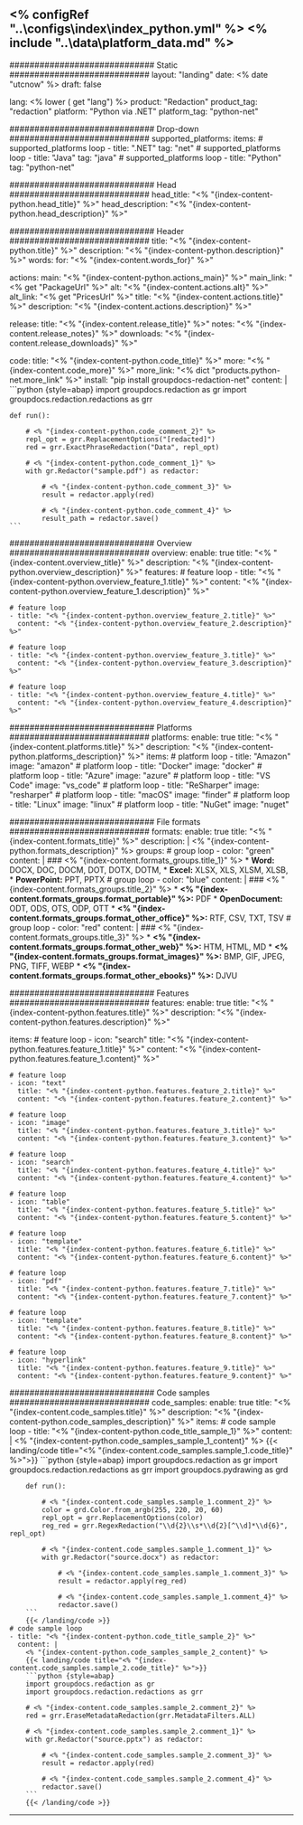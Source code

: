 <% configRef "..\\configs\\index\\index_python.yml" %>
<% include "..\\data\\platform_data.md" %>
---
############################# Static ############################
layout: "landing"
date: <% date "utcnow" %>
draft: false

lang: <% lower ( get "lang") %>
product: "Redaction"
product_tag: "redaction"
platform: "Python via .NET"
platform_tag: "python-net"

############################# Drop-down ############################
supported_platforms:
  items:
    # supported_platforms loop
    - title: ".NET"
      tag: "net"
    # supported_platforms loop
    - title: "Java"
      tag: "java"
    # supported_platforms loop
    - title: "Python"
      tag: "python-net"

############################# Head ############################
head_title: "<% "{index-content-python.head_title}" %>"
head_description: "<% "{index-content-python.head_description}" %>"

############################# Header ############################
title: "<% "{index-content-python.title}" %>"
description: "<% "{index-content-python.description}" %>"
words:
  for: "<% "{index-content.words_for}" %>"

actions:
  main: "<% "{index-content-python.actions_main}" %>"
  main_link: "<% get "PackageUrl" %>"
  alt: "<% "{index-content.actions.alt}" %>"
  alt_link: "<% get "PricesUrl" %>"
  title: "<% "{index-content.actions.title}" %>"
  description: "<% "{index-content.actions.description}" %>"

release:
  title: "<% "{index-content.release_title}" %>"
  notes: "<% "{index-content.release_notes}" %>"
  downloads: "<% "{index-content.release_downloads}" %>"

code:
  title: "<% "{index-content-python.code_title}" %>"
  more: "<% "{index-content.code_more}" %>"
  more_link: "<% dict "products.python-net.more_link" %>"
  install: "pip install groupdocs-redaction-net"
  content: |
    ```python {style=abap}
    import groupdocs.redaction as gr
    import groupdocs.redaction.redactions as grr

    def run():

        # <% "{index-content-python.code_comment_2}" %>
        repl_opt = grr.ReplacementOptions("[redacted]")
        red = grr.ExactPhraseRedaction("Data", repl_opt)

        # <% "{index-content-python.code_comment_1}" %>
        with gr.Redactor("sample.pdf") as redactor:

            # <% "{index-content-python.code_comment_3}" %>
            result = redactor.apply(red)
        
            # <% "{index-content-python.code_comment_4}" %>
            result_path = redactor.save()
    ```

############################# Overview ############################
overview:
  enable: true
  title: "<% "{index-content.overview_title}" %>"
  description: "<% "{index-content-python.overview_description}" %>"
  features:
    # feature loop
    - title: "<% "{index-content-python.overview_feature_1.title}" %>"
      content: "<% "{index-content-python.overview_feature_1.description}" %>"

    # feature loop
    - title: "<% "{index-content-python.overview_feature_2.title}" %>"
      content: "<% "{index-content-python.overview_feature_2.description}" %>"

    # feature loop
    - title: "<% "{index-content-python.overview_feature_3.title}" %>"
      content: "<% "{index-content-python.overview_feature_3.description}" %>"

    # feature loop
    - title: "<% "{index-content-python.overview_feature_4.title}" %>"
      content: "<% "{index-content-python.overview_feature_4.description}" %>"

############################# Platforms ############################
platforms:
  enable: true
  title: "<% "{index-content.platforms.title}" %>"
  description: "<% "{index-content-python.platforms_description}" %>"
  items:
    # platform loop
    - title: "Amazon"
      image: "amazon"
    # platform loop
    - title: "Docker"
      image: "docker"
    # platform loop
    - title: "Azure"
      image: "azure"
    # platform loop
    - title: "VS Code"
      image: "vs_code"
    # platform loop
    - title: "ReSharper"
      image: "resharper"
    # platform loop
    - title: "macOS"
      image: "finder"
    # platform loop
    - title: "Linux"
      image: "linux"
    # platform loop
    - title: "NuGet"
      image: "nuget"

############################# File formats ############################
formats:
  enable: true
  title: "<% "{index-content.formats_title}" %>"
  description: |
    <% "{index-content-python.formats_description}" %>
  groups:
    # group loop
    - color: "green"
      content: |
        ### <% "{index-content.formats_groups.title_1}" %>
        * **Word:** DOCX, DOC, DOCM, DOT, DOTX, DOTM,
        * **Excel:** XLSX, XLS, XLSM, XLSB, 
        * **PowerPoint:** PPT, PPTX
    # group loop
    - color: "blue"
      content: |
        ### <% "{index-content.formats_groups.title_2}" %>
        * **<% "{index-content.formats_groups.format_portable}" %>:** PDF 
        * **OpenDocument:** ODT, ODS, OTS, ODP, OTT
        * **<% "{index-content.formats_groups.format_other_office}" %>:** RTF, CSV, TXT, TSV
      # group loop
    - color: "red"
      content: |
        ### <% "{index-content.formats_groups.title_3}" %>
        * **<% "{index-content.formats_groups.format_other_web}" %>:** HTM, HTML, MD
        * **<% "{index-content.formats_groups.format_images}" %>:** BMP, GIF, JPEG, PNG, TIFF, WEBP
        * **<% "{index-content.formats_groups.format_other_ebooks}" %>:** DJVU 
        
        

############################# Features ############################
features:
  enable: true
  title: "<% "{index-content-python.features.title}" %>"
  description: "<% "{index-content-python.features.description}" %>"

  items:
    # feature loop
    - icon: "search"
      title: "<% "{index-content-python.features.feature_1.title}" %>"
      content: "<% "{index-content-python.features.feature_1.content}" %>"

    # feature loop
    - icon: "text"
      title: "<% "{index-content-python.features.feature_2.title}" %>"
      content: "<% "{index-content-python.features.feature_2.content}" %>"

    # feature loop
    - icon: "image"
      title: "<% "{index-content-python.features.feature_3.title}" %>"
      content: "<% "{index-content-python.features.feature_3.content}" %>"

    # feature loop
    - icon: "search"
      title: "<% "{index-content-python.features.feature_4.title}" %>"
      content: "<% "{index-content-python.features.feature_4.content}" %>"

    # feature loop
    - icon: "table"
      title: "<% "{index-content-python.features.feature_5.title}" %>"
      content: "<% "{index-content-python.features.feature_5.content}" %>"

    # feature loop
    - icon: "template"
      title: "<% "{index-content-python.features.feature_6.title}" %>"
      content: "<% "{index-content-python.features.feature_6.content}" %>"

    # feature loop
    - icon: "pdf"
      title: "<% "{index-content-python.features.feature_7.title}" %>"
      content: "<% "{index-content-python.features.feature_7.content}" %>"

    # feature loop
    - icon: "template"
      title: "<% "{index-content-python.features.feature_8.title}" %>"
      content: "<% "{index-content-python.features.feature_8.content}" %>"

    # feature loop
    - icon: "hyperlink"
      title: "<% "{index-content-python.features.feature_9.title}" %>"
      content: "<% "{index-content-python.features.feature_9.content}" %>"


############################# Code samples ############################
code_samples:
  enable: true
  title: "<% "{index-content.code_samples.title}" %>"
  description: "<% "{index-content-python.code_samples_description}" %>"
  items:
    # code sample loop
    - title: "<% "{index-content-python.code_title_sample_1}" %>"
      content: |
        <% "{index-content-python.code_samples_sample_1_content}" %>
        {{< landing/code title="<% "{index-content.code_samples.sample_1.code_title}" %>">}}
        ```python {style=abap}
        import groupdocs.redaction as gr
        import groupdocs.redaction.redactions as grr
        import groupdocs.pydrawing as grd

        def run():

            # <% "{index-content.code_samples.sample_1.comment_2}" %>
            color = grd.Color.from_argb(255, 220, 20, 60)
            repl_opt = grr.ReplacementOptions(color)
            reg_red = grr.RegexRedaction("\\d{2}\\s*\\d{2}[^\\d]*\\d{6}", repl_opt)

            # <% "{index-content.code_samples.sample_1.comment_1}" %>
            with gr.Redactor("source.docx") as redactor:

                # <% "{index-content.code_samples.sample_1.comment_3}" %>
                result = redactor.apply(reg_red)
        
                # <% "{index-content.code_samples.sample_1.comment_4}" %>
                redactor.save()
        ```
        {{< /landing/code >}}
    # code sample loop
    - title: "<% "{index-content-python.code_title_sample_2}" %>"
      content: |
        <% "{index-content-python.code_samples_sample_2_content}" %>
        {{< landing/code title="<% "{index-content.code_samples.sample_2.code_title}" %>">}}
        ```python {style=abap}   
        import groupdocs.redaction as gr
        import groupdocs.redaction.redactions as grr

        # <% "{index-content.code_samples.sample_2.comment_2}" %>
        red = grr.EraseMetadataRedaction(grr.MetadataFilters.ALL)

        # <% "{index-content.code_samples.sample_2.comment_1}" %>
        with gr.Redactor("source.pptx") as redactor:

            # <% "{index-content.code_samples.sample_2.comment_3}" %>
            result = redactor.apply(red)
        
            # <% "{index-content.code_samples.sample_2.comment_4}" %>
            redactor.save()
        ```
        {{< /landing/code >}}

---
